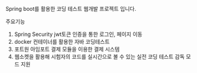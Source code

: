 Spring boot를 활용한 코딩 테스트 웹개발 프로젝트 입니다.

주요기능
1. Spring Security jwt토큰 인증을 통한 로그인, 페이지 이동
2. docker 컨테이너를 활용한 자바 코딩테스트
3. 포트원 아임포트 결제 모듈을 이용한 결제 시스템
4. 웹소켓을 활용해 시험자의 코드를 실시간으로 볼 수 있는 실전 코딩 테스트 감독 모드 지원
